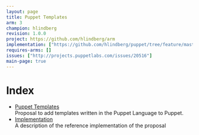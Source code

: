 ```yaml
---
layout: page
title: Puppet Templates
arm: 3
champion: hlindberg
revision: 1.0.0
project: https://github.com/hlindberg/arm
implementation: ["https://github.com/hlindberg/puppet/tree/feature/master/templates"]
requires-arms: []
issues: ["http://projects.puppetlabs.com/issues/20516"]
main-page: true
---
```


Index
=====
* [Puppet Templates](puppet_templates.html)  
  Proposal to add templates written in the Puppet Language to Puppet.
* [Implementation](implementation.html)  
  A description of the reference implementation of the proposal
